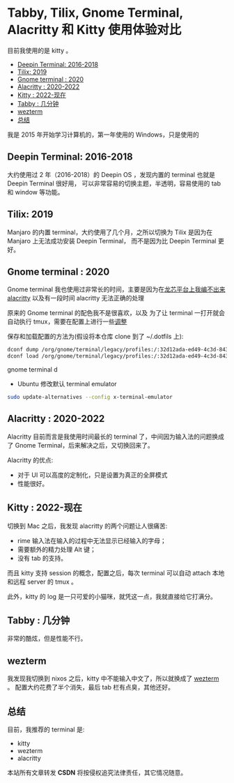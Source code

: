 # Tabby, Tilix, Gnome Terminal, Alacritty 和 Kitty 使用体验对比

目前我使用的是 kitty 。

<!-- vim-markdown-toc GitLab -->

* [Deepin Terminal: 2016-2018](#deepin-terminal-2016-2018)
* [Tilix: 2019](#tilix-2019)
* [Gnome terminal : 2020](#gnome-terminal-2020)
* [Alacritty : 2020-2022](#alacritty-2020-2022)
* [Kitty : 2022-现在](#kitty-2022-现在)
* [Tabby : 几分钟](#tabby-几分钟)
* [wezterm](#wezterm)
* [总结](#总结)

<!-- vim-markdown-toc -->

我是 2015 年开始学习计算机的，第一年使用的 Windows，只是使用的

## Deepin Terminal: 2016-2018

大约使用过 2  年（2016-2018）的 Deepin OS ，发现内置的 terminal 也就是 Deepin Terminal 很好用，
可以非常容易的切换主题，半透明，容易使用的 tab 和 window 等功能。

## Tilix: 2019

Manjaro 的内置 terminal，大约使用了几个月，之所以切换为 Tilix 是因为在 Manjaro 上无法成功安装 Deepin Terminal，
而不是因为比 Deepin Terminal 更好。

## Gnome terminal : 2020

Gnome terminal 我也使用过非常长的时间，主要是因为在[龙芯平台上我编不出来 alacritty](https://martins3.github.io/loongarch/neovim.html) 以及有一段时间 alacritty 无法正确的处理

原来的 Gnome terminal 的配色我不是很喜欢，以及
为了让 terminal 一打开就会自动执行 tmux，需要在配置上进行一些[调整](https://github.com/Martins3/My-Linux-Config/blob/master/config/gnome-terminal.dconf)

保存和加载配置的方法为(假设将本仓库 clone 到了 ~/.dotfils 上):
```sh
dconf dump /org/gnome/terminal/legacy/profiles:/:32d12ada-ed49-4c3d-8436-0f64853f7579/ > ~/.dotfiles/scripts/gnome.conf
dconf load /org/gnome/terminal/legacy/profiles:/:32d12ada-ed49-4c3d-8436-0f64853f7579/ < ~/.dotfiles/scripts/gnome.conf
```

gnome terminal d
- Ubuntu 修改默认 terminal emulator
```sh
sudo update-alternatives --config x-terminal-emulator
```

## Alacritty : 2020-2022

Alacritty 目前而言是我使用时间最长的 terminal 了，中间因为输入法的问题换成了 Gnome Terminal，后来解决之后，又切换回来了。

Alacritty 的优点:
- 对于 UI 可以高度的定制化，只是设置为真正的全屏模式
- 性能很好。

## Kitty : 2022-现在

切换到 Mac 之后，我发现 alacritty 的两个问题让人很痛苦:
- rime 输入法在输入的过程中无法显示已经输入的字母；
- 需要额外的精力处理 Alt 键；
- 没有 tab 的支持。

而且 kitty 支持 session 的概念，配置之后，每次 terminal 可以自动 attach 本地和远程 server 的 tmux 。

此外，kitty 的 log 是一只可爱的小猫咪，就凭这一点，我就直接给它打满分。

## Tabby : 几分钟

非常的酷炫，但是性能不行。

## wezterm

我发现我切换到 nixos 之后，kitty 中不能输入中文了，所以就换成了 [wezterm](https://github.com/wez/wezterm) 。
配置大约花费了半个消失，最后 tab 栏有点臭，其他还好。

## 总结
目前，我推荐的 terminal 是:
- kitty
- wezterm
- alacritty

<script src="https://giscus.app/client.js"
        data-repo="Martins3/My-Linux-Config"
        data-repo-id="MDEwOlJlcG9zaXRvcnkyMTUwMDkyMDU="
        data-category="General"
        data-category-id="MDE4OkRpc2N1c3Npb25DYXRlZ29yeTMyODc0NjA5"
        data-mapping="pathname"
        data-reactions-enabled="1"
        data-emit-metadata="0"
        data-input-position="bottom"
        data-theme="light"
        data-lang="en"
        crossorigin="anonymous"
        async>
</script>

本站所有文章转发 **CSDN** 将按侵权追究法律责任，其它情况随意。
